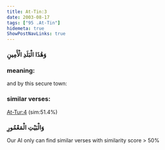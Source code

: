 ```yaml
---
title: At-Tin:3
date: 2003-08-17
tags: ["95 .At-Tin"]
hidemeta: true 
ShowPostNavLinks: true 
---
```

### وَهَٰذَا الْبَلَدِ الْأَمِينِ
### meaning: 
and by this secure town:
### similar verses: 

[At-Tur:4](/52/4) (sim:51.4%)

### وَالْبَيْتِ الْمَعْمُورِ

Our AI only can find similar verses with similarity score > 50% 



